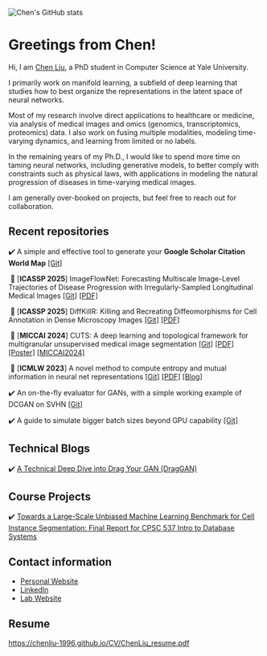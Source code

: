 <!--
**ChenLiu-1996/ChenLiu-1996** is a ✨ _special_ ✨ repository because its `README.md` (this file) appears on your GitHub profile.
-->

![Chen's GitHub stats](https://github-readme-stats.vercel.app/api?username=ChenLiu-1996&show_icons=true&theme=gruvbox)

# Greetings from Chen!

Hi, I am [Chen Liu](https://chenliu-1996.github.io/), a PhD student in Computer Science at Yale University.

I primarily work on manifold learning, a subfield of deep learning that studies how to best organize the representations in the latent space of neural networks.
                                    
Most of my research involve direct applications to healthcare or medicine, via analysis of medical images and omics (genomics, transcriptomics, proteomics) data. I also work on fusing multiple modalities, modeling time-varying dynamics, and learning from limited or no labels.

In the remaining years of my Ph.D., I would like to spend more time on taming neural networks, including generative models, to better comply with constraints such as physical laws, with applications in modeling the natural progression of diseases in time-varying medical images.

I am generally over-booked on projects, but feel free to reach out for collaboration.

## Recent repositories
:heavy_check_mark: A simple and effective tool to generate your **Google Scholar Citation World Map** [[Git]](https://github.com/ChenLiu-1996/CitationMap)

&nbsp;🎉  [**ICASSP 2025**] ImageFlowNet: Forecasting Multiscale Image-Level Trajectories of Disease Progression with Irregularly-Sampled Longitudinal Medical Images [[Git]](https://github.com/ChenLiu-1996/ImageFlowNet) [[PDF]](https://arxiv.org/pdf/2406.14794)

&nbsp;🎉  [**ICASSP 2025**] DiffKillR: Killing and Recreating Diffeomorphisms for Cell Annotation in Dense Microscopy Images [[Git]](https://github.com/ChenLiu-1996/DiffKillR) [[PDF]](https://arxiv.org/pdf/2410.03058)

&nbsp;🎉  [**MICCAI 2024**] CUTS: A deep learning and topological framework for multigranular unsupervised medical image segmentation [[Git]](https://github.com/ChenLiu-1996/CUTS) [[PDF]](https://arxiv.org/pdf/2209.11359) [[Poster]](https://www.chenliu1996.com/publication/2024_cuts/CUTS_MICCAI2024_poster.pdf) [[MICCAI2024]](https://link.springer.com/chapter/10.1007/978-3-031-72111-3_15)

&nbsp;🎉  [**ICMLW 2023**] A novel method to compute entropy and mutual information in neural net representations [[Git]](https://github.com/ChenLiu-1996/DiffusionSpectralEntropy) [[PDF]](https://arxiv.org/pdf/2312.04823) [[Blog]](https://chenliu-1996.github.io/blogs/Explain_DSE_DSMI/main.pdf)

:heavy_check_mark: An on-the-fly evaluator for GANs, with a simple working example of DCGAN on SVHN [[Git]](https://github.com/ChenLiu-1996/GAN-evaluator)

:heavy_check_mark: A guide to simulate bigger batch sizes beyond GPU capability [[Git]](https://github.com/ChenLiu-1996/SimulateBiggerBatchSize)

## Technical Blogs

:heavy_check_mark: <a href="https://chenliu-1996.github.io/blogs/ExplainDragGAN/main.pdf" target="_blank">A Technical Deep Dive into Drag Your GAN (DragGAN)</a>

## Course Projects

:heavy_check_mark: <a href="https://chenliu-1996.github.io/projects/CellSegBenchmark/main.pdf" target="_blank">Towards a Large-Scale Unbiased Machine Learning
Benchmark for Cell Instance Segmentation: Final Report for CPSC 537 Intro to Database Systems</a>

## Contact information
- [Personal Website](https://chenliu-1996.github.io/)
- [LinkedIn](https://www.linkedin.com/in/chenliu1996/)
- [Lab Website](https://krishnaswamylab.org/members)


## Resume
https://chenliu-1996.github.io/CV/ChenLiu_resume.pdf


<!--  ![Chen's github stats](https://github-readme-stats.vercel.app/api?username=chenliu-1996&show_icons=true&title_color=fff&icon_color=79ff97&text_color=9f9f9f&bg_color=151515) -->
<!-- [![Trophy](https://github-profile-trophy.vercel.app/?username=chenliu-1996&theme=onedark)](https://github.com/ryo-ma/github-profile-trophy) -->

